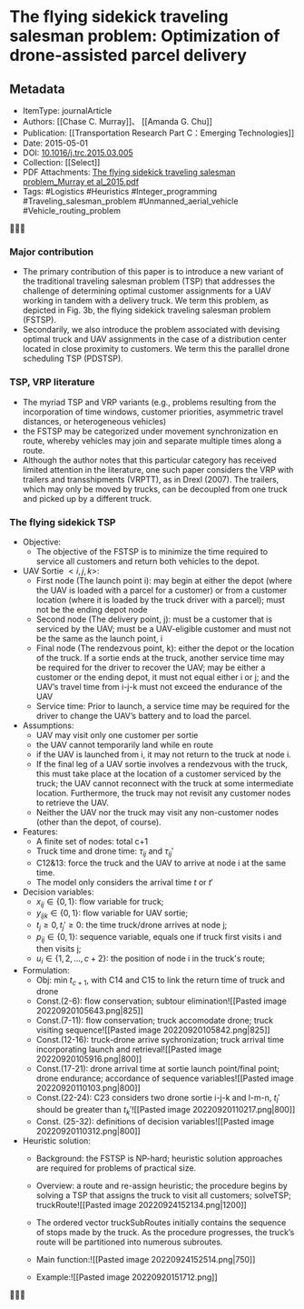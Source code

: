 # The flying sidekick traveling salesman problem: Optimization of drone-assisted parcel delivery
##  Metadata
- ItemType: journalArticle
- Authors: [[Chase C. Murray]]、 [[Amanda G. Chu]]
- Publication: [[Transportation Research Part C：Emerging Technologies]]
- Date: 2015-05-01
- DOI: [10.1016/j.trc.2015.03.005](https://doi.org/10.1016/j.trc.2015.03.005)
- Collection: [[Select]]
- PDF Attachments: [The flying sidekick traveling salesman problem_Murray et al_2015.pdf](zotero://open-pdf/library/items/IZ9GLFNH)
- Tags: #Logistics #Heuristics #Integer_programming #Traveling_salesman_problem #Unmanned_aerial_vehicle #Vehicle_routing_problem

👣➿👣
### Major contribution
- The primary contribution of this paper is to introduce a new variant of the traditional traveling salesman problem (TSP) that addresses the challenge of determining optimal customer assignments for a UAV working in tandem with a delivery truck. We term this problem, as depicted in Fig. 3b, the flying sidekick traveling salesman problem (FSTSP).
- Secondarily, we also introduce the problem associated with devising optimal truck and UAV assignments in the case of a distribution center located in close proximity to customers. We term this the parallel drone scheduling TSP (PDSTSP). 

### TSP, VRP literature
- The myriad TSP and VRP variants (e.g., problems resulting from the incorporation of time windows, customer priorities, asymmetric travel distances, or heterogeneous vehicles)
- the FSTSP may be categorized under movement synchronization en route, whereby vehicles may join and separate multiple times along a route.
- Although the author notes that this particular category has received limited attention in the literature, one such paper considers the VRP with trailers and transshipments (VRPTT), as in Drexl (2007). The trailers, which may only be moved by trucks, can be decoupled from one truck and picked up by a different truck.

### The flying sidekick TSP
- Objective:
	- The objective of the FSTSP is to minimize the time required to service all customers and return both vehicles to the depot.
- UAV Sortie $<i,j,k>$: 
	- First node (The launch point i): may begin at either the depot (where the UAV is loaded with a parcel for a customer) or from a customer location (where it is loaded by the truck driver with a parcel); must not be the ending depot node
	- Second node (The delivery point, j): must be a customer that is serviced by the UAV; must be a UAV-eligible customer and must not be the same as the launch point, i
	- Final node (The rendezvous point, k): either the depot or the location of the truck. If a sortie ends at the truck, another service time may be required for the driver to recover the UAV; may be either a customer or the ending depot, it must not equal either i or j; and the UAV’s travel time from i-j-k must not exceed the endurance of the UAV
	- Service time: Prior to launch, a service time may be required for the driver to change the UAV’s battery and to load the parcel.
- Assumptions:
	- UAV may visit only one customer per sortie
	- the UAV cannot temporarily land while en route
	- if the UAV is launched from i, it may not return to the truck at node i.
	- If the final leg of a UAV sortie involves a rendezvous with the truck, this must take place at the location of a customer serviced by the truck; the UAV cannot reconnect with the truck at some intermediate location. Furthermore, the truck may not revisit any customer nodes to retrieve the UAV.
	- Neither the UAV nor the truck may visit any non-customer nodes (other than the depot, of course).
- Features:
	- A finite set of nodes: total c+1
	- Truck time and drone time: $\tau_{ij}$ and $\tau_{ij}'$
	- C12&13: force the truck and the UAV to arrive at node i at the same time.
	- The model only considers the arrival time $t$ or $t'$
- Decision variables:
	- $x_{ij}\in\{0,1\}$: flow variable for truck;
	- $y_{ijk}\in\{0,1\}$: flow variable for UAV sortie;
	- $t_j\geq0,t_j'\geq0$: the time truck/drone arrives at node j;
	- $p_{ij}\in\{0,1\}$: sequence variable, equals one if truck first visits i and then visits j;
	- $u_i\in\{1,2,...,c+2\}$: the position of node i in the truck's route;
-  Formulation:
	- Obj: $\text{min}~t_{c+1}$, with C14 and C15 to link the return time of truck and drone
	- Const.(2-6): flow conservation; subtour elimination![[Pasted image 20220920105643.png|825]]
	- Const.(7-11): flow conservation; truck accomodate drone; truck visiting sequence![[Pasted image 20220920105842.png|825]]
	- Const.(12-16): truck-drone arrive sychronization; truck arrival time incorporating launch and retrieval![[Pasted image 20220920105916.png|800]]
	- Const.(17-21): drone arrival time at sortie launch point/final point; drone endurance; accordance of sequence variables![[Pasted image 20220920110103.png|800]]
	- Const.(22-24): C23 considers two drone sortie i-j-k and l-m-n, $t_l'$ should be greater than $t_k'$![[Pasted image 20220920110217.png|800]]
	- Const. (25-32): definitions of decision variables![[Pasted image 20220920110312.png|800]]
- Heuristic solution:
	- Background: the FSTSP is NP-hard; heuristic solution approaches are required for problems of practical size.
	- Overview: a route and re-assign heuristic; the procedure begins by solving a TSP that assigns the truck to visit all customers; solveTSP; truckRoute![[Pasted image 20220924152134.png|1200]]
	- The ordered vector truckSubRoutes initially contains the sequence of stops made by the truck. As the procedure progresses, the truck’s route will be partitioned into numerous subroutes.
	- Main function:![[Pasted image 20220924152514.png|750]]







	- Example:![[Pasted image 20220920151712.png]]
		





👣➿👣